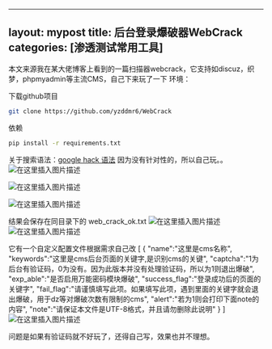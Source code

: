 
---
layout: mypost
title: 后台登录爆破器WebCrack
categories: [渗透测试常用工具]
---
本文来源我在某大佬博客上看到的一篇扫描器webcrack，它支持如discuz，织梦，phpmyadmin等主流CMS，自己下来玩了一下
环境：

下载github项目
```bash
git clone https://github.com/yzddmr6/WebCrack
```
依赖

```bash
pip install -r requirements.txt
```
关于搜索语法：[google hack 语法](https://blog.csdn.net/qq_38626043/article/details/104482981)
因为没有针对性的，所以自己玩。。
![在这里插入图片描述](https://img-blog.csdnimg.cn/20200301001534790.png?x-oss-process=image/watermark,type_ZmFuZ3poZW5naGVpdGk,shadow_10,text_aHR0cHM6Ly9ibG9nLmNzZG4ubmV0L3FxXzM4NjI2MDQz,size_16,color_FFFFFF,t_70)

![在这里插入图片描述](https://img-blog.csdnimg.cn/20200301001502178.png?x-oss-process=image/watermark,type_ZmFuZ3poZW5naGVpdGk,shadow_10,text_aHR0cHM6Ly9ibG9nLmNzZG4ubmV0L3FxXzM4NjI2MDQz,size_16,color_FFFFFF,t_70)

![在这里插入图片描述](https://img-blog.csdnimg.cn/20200301001833428.png)

结果会保存在同目录下的 web_crack_ok.txt
![在这里插入图片描述](https://img-blog.csdnimg.cn/20200303185655577.png?x-oss-process=image/watermark,type_ZmFuZ3poZW5naGVpdGk,shadow_10,text_aHR0cHM6Ly9ibG9nLmNzZG4ubmV0L3FxXzM4NjI2MDQz,size_16,color_FFFFFF,t_70)
![在这里插入图片描述](https://img-blog.csdnimg.cn/20200303185733593.png?x-oss-process=image/watermark,type_ZmFuZ3poZW5naGVpdGk,shadow_10,text_aHR0cHM6Ly9ibG9nLmNzZG4ubmV0L3FxXzM4NjI2MDQz,size_16,color_FFFFFF,t_70)


它有一个自定义配置文件根据需求自己改
[
    {
        "name":"这里是cms名称",
        "keywords":"这里是cms后台页面的关键字,是识别cms的关键",
        "captcha":"1为后台有验证码，0为没有。因为此版本并没有处理验证码，所以为1则退出爆破",
        "exp_able":"是否启用万能密码模块爆破",
        "success_flag":"登录成功后的页面的关键字",
        "fail_flag":"请谨慎填写此项。如果填写此项，遇到里面的关键字就会退出爆破，用于dz等对爆破次数有限制的cms",
        "alert":"若为1则会打印下面note的内容",
        "note":"请保证本文件是UTF-8格式，并且请勿删除此说明"
    }
]
![在这里插入图片描述](https://img-blog.csdnimg.cn/20200301002154472.png?x-oss-process=image/watermark,type_ZmFuZ3poZW5naGVpdGk,shadow_10,text_aHR0cHM6Ly9ibG9nLmNzZG4ubmV0L3FxXzM4NjI2MDQz,size_16,color_FFFFFF,t_70)

问题是如果有验证码就不好玩了，还得自己写，效果也并不理想。